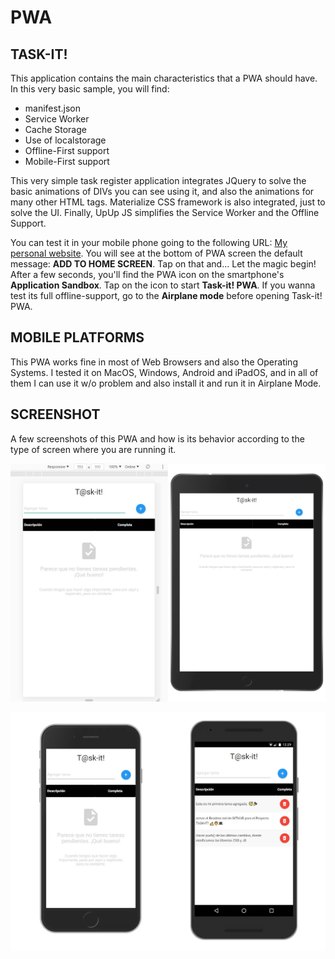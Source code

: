 # PWA
## TASK-IT!

This application contains the main characteristics that a PWA should have.
In this very basic sample, you will find:
* manifest.json
* Service Worker
* Cache Storage
* Use of localstorage
* Offline-First support
* Mobile-First support

This very simple task register application integrates JQuery to solve the basic animations of DIVs you can see using it, and also the animations for many other HTML tags. Materialize CSS framework is also integrated, just to solve the UI. Finally, UpUp JS simplifies the Service Worker and the Offline Support.

You can test it in your mobile phone going to the following URL: [My personal website](https://ferpro.online/ejemplos/taskit/). You will see at the bottom of PWA screen the default message: __ADD TO HOME SCREEN__. Tap on that and... Let the magic begin!
After a few seconds, you'll find the PWA icon on the smartphone's __Application Sandbox__. Tap on the icon to start __Task-it! PWA__. If you wanna test its full offline-support, go to the __Airplane mode__ before opening Task-it! PWA.

## MOBILE PLATFORMS
This PWA works fine in most of Web Browsers and also the Operating Systems. I tested it on MacOS, Windows, Android and iPadOS, and in all of them I can use it w/o problem and also install it and run it in Airplane Mode.

## SCREENSHOT
A few screenshots of this PWA and how is its behavior according to the type of screen where you are running it.

![Responsive web and Tablet](https://github.com/mobilepadawan/PWA/blob/main/Task-it/images/screenshots/responsive-home.jpg)

![Mobile viewer](https://github.com/mobilepadawan/PWA/blob/main/Task-it/images/screenshots/mobile-home.jpg)
